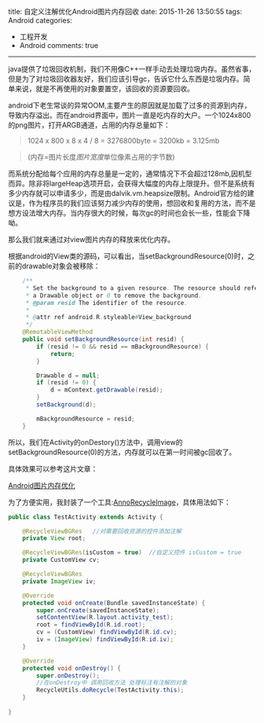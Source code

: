title: 自定义注解优化Android图片内存回收
date: 2015-11-26 13:50:55
tags: Android
categories: 
- 工程开发
- Android
comments: true
---

java提供了垃圾回收机制，我们不用像C++一样手动去处理垃圾内存。虽然省事，但是为了对垃圾回收器友好，我们应该引导gc，告诉它什么东西是垃圾内存。简单来说，就是不再使用的对象要置空，该回收的资源要回收。

android下老生常谈的异常OOM,主要产生的原因就是加载了过多的资源到内存，导致内存溢出。而在android界面中，图片一直是吃内存的大户。一个1024x800的png图片，打开ARGB通道，占用的内存总量如下：

>	1024 x 800 x 8 x 4 / 8 = 3276800byte = 3200kb = 3.125mb

>	(内存=图片长度*图片宽度*单位像素占用的字节数)
	
而系统分配给每个应用的内存总量是一定的，通常情况下不会超过128mb,因机型而异。除非将largeHeap选项开启，会获得大幅度的内存上限提升。但不是系统有多少内存就可以申请多少，而是由dalvik.vm.heapsize限制。Android官方给的建议是，作为程序员的我们应该努力减少内存的使用，想回收和复用的方法，而不是想方设法增大内存。当内存很大的时候，每次gc的时间也会长一些，性能会下降呦。

那么我们就来通过对view图片内存的释放来优化内存。

根据android的View类的源码，可以看出，当setBackgroundResource(0)时，之前的drawable对象会被移除：

```java
	/**
     * Set the background to a given resource. The resource should refer to
     * a Drawable object or 0 to remove the background.
     * @param resid The identifier of the resource.
     *
     * @attr ref android.R.styleable#View_background
     */
    @RemotableViewMethod
    public void setBackgroundResource(int resid) {
        if (resid != 0 && resid == mBackgroundResource) {
            return;
        }

        Drawable d = null;
        if (resid != 0) {
            d = mContext.getDrawable(resid);
        }
        setBackground(d);

        mBackgroundResource = resid;
    }
```

所以，我们在Activity的onDestory()方法中，调用view的setBackgroundResource(0)的方法，内存就可以在第一时间被gc回收了。

具体效果可以参考这片文章：

[Android图片内存优化](http://dannylee1991.github.io/2015/11/19/android%E5%9B%BE%E7%89%87%E5%86%85%E5%AD%98%E4%BC%98%E5%8C%96/)

为了方便实用，我封装了一个工具:[AnnoRecycleImage](https://github.com/DannyLee1991/AnnoRecycleImage)，具体用法如下：

```java
public class TestActivity extends Activity {

    @RecycleViewBGRes	//对需要回收资源的控件添加注解
    private View root;

    @RecycleViewBGRes(isCustom = true)	//自定义控件 isCustom = true
    private CustomView cv;

    @RecycleViewBGRes
    private ImageView iv;

    @Override
    protected void onCreate(Bundle savedInstanceState) {
        super.onCreate(savedInstanceState);
        setContentView(R.layout.activity_test);
        root = findViewById(R.id.root);
        cv = (CustomView) findViewById(R.id.cv);
        iv = (ImageView) findViewById(R.id.iv);
    }

    @Override
    protected void onDestroy() {
        super.onDestroy();
        //在onDestroy中 调用回收方法 处理标注有注解的对象
        RecycleUtils.doRecycle(TestActivity.this);
    }
    
}
```


